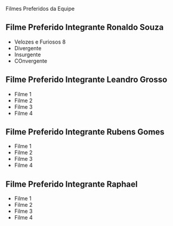 Filmes Preferidos da Equipe

## Filme Preferido Integrante Ronaldo Souza 

* Velozes e Furiosos 8
* Divergente
* Insurgente
* COnvergente


## Filme Preferido Integrante Leandro Grosso

* Filme 1
* Filme 2
* Filme 3
* Filme 4


## Filme Preferido Integrante Rubens Gomes

* Filme 1
* Filme 2
* Filme 3
* Filme 4


## Filme Preferido Integrante Raphael

* Filme 1
* Filme 2
* Filme 3
* Filme 4
